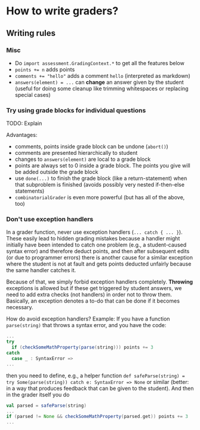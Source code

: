 # How to write graders?

## Writing rules

### Misc

* Do `import assessment.GradingContext.*` to get all the features below
* `points += n` adds points
* `comments += "hello"` adds a comment `hello` (interpreted as markdown)
* `answers(element) = ...` can **change** an answer given by the student
  (useful for doing some cleanup like trimming whitespaces or replacing special cases)

### Try using grade blocks for individual questions

TODO: Explain

Advantages:
* comments, points inside grade block can be undone (`abort()`)
* comments are presented hierarchically to student
* changes to `answers(element)` are local to a grade block
* points are always set to 0 inside a grade block. The points you give will be added outside the grade block
* use `done(...)` to finish the grade block (like a return-statement) when that subproblem
  is finished (avoids possibly very nested if-then-else statements)
* `combinatorialGrader` is even more powerful (but has all of the above, too)

### Don't use exception handlers

In a grader function, never use exception handlers (`... catch { ... }`).
These easily lead to hidden grading mistakes because a handler might 
initially have been intended to catch one problem (e.g., a student-caused syntax error)
and therefore deduct points, and then after subsequent edits (or due to programmer errors)
there is another cause for a similar exception where the student is not at fault and 
gets points deducted unfairly because the same handler catches it.

Because of that, we simply forbid exception handlers completely.
**Throwing** exceptions is allowed but if these get triggered by student answers,
we need to add extra checks (not handlers) in order not to throw them.
Basically, an exception denotes a to-do that can be done if it becomes necessary.

How do avoid exception handlers? Example: If you have a function `parse(string)`
that throws a syntax error, and you have the code:
```scala 3
...
try
  if (checkSomeMathProperty(parse(string))) points += 3
catch
  case _ : SyntaxError =>
...
```
then you need to define, e.g., a helper function 
`def safeParse(string) = try Some(parse(string)) catch e: SyntaxError => None`
or similar (better: in a way that produces feedback that can be given to the student).
And then in the grader itself you do
```scala 3
val parsed = safeParse(string)
...
if (parsed != None && checkSomeMathProperty(parsed.get)) points += 3
...
```
